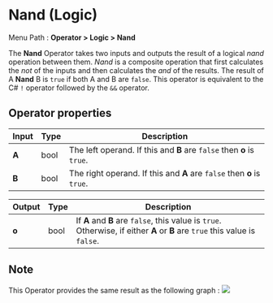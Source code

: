 # Nand (Logic)

Menu Path : **Operator > Logic > Nand**

The **Nand** Operator takes two inputs and outputs the result of a logical *nand* operation between them. *Nand* is a composite operation that first calculates the *not* of the inputs and then calculates the *and* of the results. The result of A **Nand** B is `true` if both A and B are `false`. This operator is equivalent to the C# `!` operator followed by the `&&` operator.

## Operator properties

| **Input** | **Type** | **Description**                                              |
| --------- | -------- | ------------------------------------------------------------ |
| **A**     | bool     | The left operand. If this and **B** are `false` then **o** is `true`. |
| **B**     | bool     | The right operand. If this and **A** are `false` then **o** is `true`. |

| **Output** | **Type** | **Description**                                              |
| ---------- | -------- | ------------------------------------------------------------ |
| **o**      | bool     | If **A** and **B** are `false`, this value is `true`. Otherwise, if either **A** or **B** are `true` this value is `false`. |

## Note

This Operator provides the same result as the following graph :
![](Images/Operator-NandComparisonGraph.png)
